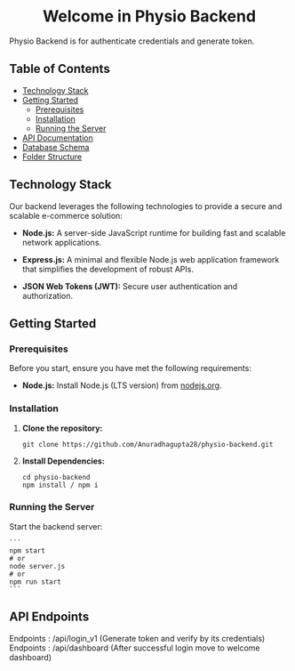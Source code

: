<h1 align="center">Welcome in Physio Backend</h1>


Physio Backend is for authenticate credentials and generate token.

## Table of Contents

- [Technology Stack](#technology-stack)
- [Getting Started](#getting-started)
  - [Prerequisites](#prerequisites)
  - [Installation](#installation)
  - [Running the Server](#running-the-server)
- [API Documentation](#api-documentation)
- [Database Schema](#database-schema)
- [Folder Structure](#folder-structure)

## Technology Stack

Our backend leverages the following technologies to provide a secure and scalable e-commerce solution:

- **Node.js:** A server-side JavaScript runtime for building fast and scalable network applications.

- **Express.js:** A minimal and flexible Node.js web application framework that simplifies the development of robust APIs.

- **JSON Web Tokens (JWT):** Secure user authentication and authorization.

## Getting Started

### Prerequisites

Before you start, ensure you have met the following requirements:

- **Node.js:** Install Node.js (LTS version) from [nodejs.org](https://nodejs.org/).

### Installation

1. **Clone the repository:**

   ```shell
   git clone https://github.com/Anuradhagupta28/physio-backend.git

2. **Install Dependencies:**

    ```shell
    cd physio-backend
    npm install / npm i

### Running the Server

Start the backend server:

    ```
    npm start
    # or
    node server.js
    # or
    npm run start
    ```

## API Endpoints

   Endpoints : /api/login_v1   (Generate token and verify by its credentials)
   <br>
   Endpoints : /api/dashboard  (After successful login move to welcome dashboard)